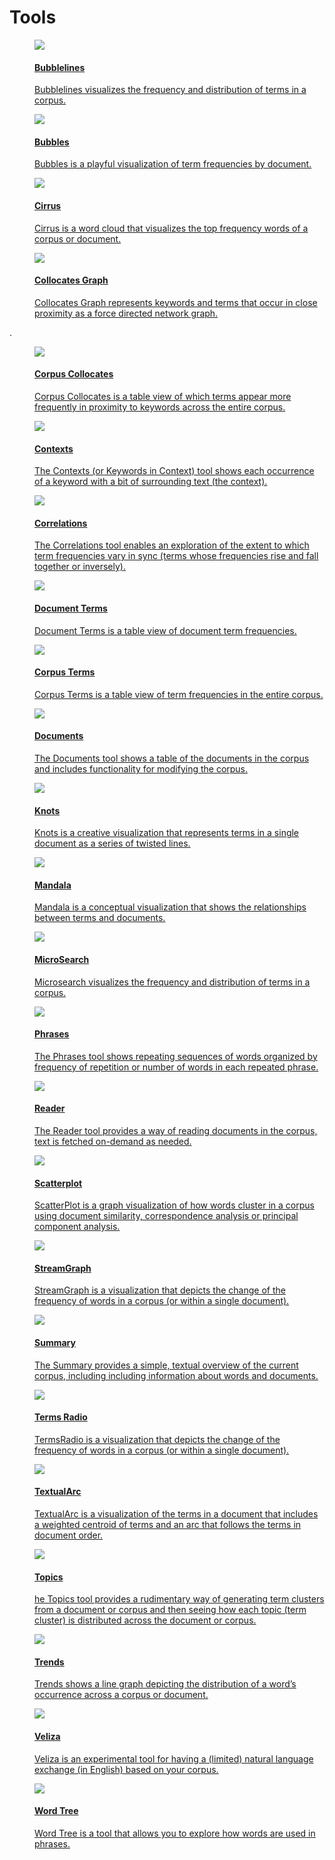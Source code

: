 # Tools

<div class="thumb-list">
	<a href="#!/guide/bubblelines"><dd>
		<div class="thumb">
			<img src="guides/bubblelines/icon.png" />
		</div>
		<div>
			<h4>Bubblelines</h4>
			<p>Bubblelines visualizes the frequency and distribution of terms in a corpus.</p>
		</div>
	</dd></a>
</div>

<div class="thumb-list">
	<a href="#!/guide/bubbles"><dd>
		<div class="thumb">
			<img src="guides/bubbles/icon.png" />
		</div>
		<div>
			<h4>Bubbles</h4>
			<p>Bubbles is a playful visualization of term frequencies by document.</p>
		</div>
	</dd></a>
</div>

<div class="thumb-list">
	<a href="#!/guide/cirrus"><dd>
		<div class="thumb">
			<img src="guides/cirrus/icon.png" />
		</div>
		<div>
			<h4>Cirrus</h4>
			<p>Cirrus is a word cloud that visualizes the top frequency words of a corpus or document.</p>
		</div>
	</dd></a>
</div>

<div class="thumb-list">
	<a href="#!/guide/collocatesgraph"><dd>
		<div class="thumb">
			<img src="guides/collocatesgraph/icon.png" />
		</div>
		<div>
			<h4>Collocates Graph</h4>
			<p>Collocates Graph represents keywords and terms that occur in close proximity as a force directed network graph.</p>
		</div>
	</dd></a>
</div>

.

<div class="thumb-list">
	<a href="#!/guide/corpuscollocates"><dd>
		<div class="thumb">
			<img src="guides/corpuscollocates/icon.png" />
		</div>
		<div>
			<h4>Corpus Collocates</h4>
			<p>Corpus Collocates is a table view of which terms appear more frequently in proximity to keywords across the entire corpus.</p>
		</div>
	</dd></a>
</div>

<div class="thumb-list">
	<a href="#!/guide/contexts"><dd>
		<div class="thumb">
			<img src="guides/contexts/icon.png" />
		</div>
		<div>
			<h4>Contexts</h4>
			<p>The Contexts (or Keywords in Context) tool shows each occurrence of a keyword with a bit of surrounding text (the context).</p>
		</div>
	</dd></a>
</div>

<div class="thumb-list">
	<a href="#!/guide/correlations"><dd>
		<div class="thumb">
			<img src="guides/correlations/icon.png" />
		</div>
		<div>
			<h4>Correlations</h4>
			<p>The Correlations tool enables an exploration of the extent to which term frequencies vary in sync (terms whose frequencies rise and fall together or inversely).</p>
		</div>
	</dd></a>
</div>

<div class="thumb-list">
	<a href="#!/guide/documentterms"><dd>
		<div class="thumb">
			<img src="guides/documentterms/icon.png" />
		</div>
		<div>
			<h4>Document Terms</h4>
			<p>Document Terms is a table view of document term frequencies.</p>
		</div>
	</dd></a>
</div>

<div class="thumb-list">
	<a href="#!/guide/corpusterms"><dd>
		<div class="thumb">
			<img src="guides/corpusterms/icon.png" />
		</div>
		<div>
			<h4>Corpus Terms</h4>
			<p>Corpus Terms is a table view of term frequencies in the entire corpus.</p>
		</div>
	</dd></a>
</div>


<div class="thumb-list">
	<a href="#!/guide/documents"><dd>
		<div class="thumb">
			<img src="guides/documents/icon.png" />
		</div>
		<div>
			<h4>Documents</h4>
			<p>The Documents tool shows a table of the documents in the corpus and includes functionality for modifying the corpus.</p>
		</div>
	</dd></a>
</div>

<div class="thumb-list">
	<a href="#!/guide/knots"><dd>
		<div class="thumb">
			<img src="guides/knots/icon.png" />
		</div>
		<div>
			<h4>Knots</h4>
			<p>Knots is a creative visualization that represents terms in a single document as a series of twisted lines.</p>
		</div>
	</dd></a>
</div>

<div class="thumb-list">
	<a href="#!/guide/mandala"><dd>
		<div class="thumb">
			<img src="guides/mandala/icon.png" />
		</div>
		<div>
			<h4>Mandala</h4>
			<p>Mandala is a conceptual visualization that shows the relationships between terms and documents.</p>
		</div>
	</dd></a>
</div>

<div class="thumb-list">
	<a href="#!/guide/microsearch"><dd>
		<div class="thumb">
			<img src="guides/microsearch/icon.png" />
		</div>
		<div>
			<h4>MicroSearch</h4>
			<p>Microsearch visualizes the frequency and distribution of terms in a corpus.</p>
		</div>
	</dd></a>
</div>

<div class="thumb-list">
	<a href="#!/guide/phrases"><dd>
		<div class="thumb">
			<img src="guides/phrases/icon.png" />
		</div>
		<div>
			<h4>Phrases</h4>
			<p>The Phrases tool shows repeating sequences of words organized by frequency of repetition or number of words in each repeated phrase.</p>
		</div>
	</dd></a>
</div>

<div class="thumb-list">
	<a href="#!/guide/reader"><dd>
		<div class="thumb">
			<img src="guides/reader/icon.png" />
		</div>
		<div>
			<h4>Reader</h4>
			<p>The Reader tool provides a way of reading documents in the corpus, text is fetched on-demand as needed.</p>
		</div>
	</dd></a>
</div>

<div class="thumb-list">
	<a href="#!/guide/scatterplot"><dd>
		<div class="thumb">
			<img src="guides/scatterplot/icon.png" />
		</div>
		<div>
			<h4>Scatterplot</h4>
			<p>ScatterPlot is a graph visualization of how words cluster in a corpus using document similarity, correspondence analysis or principal component analysis.</p>
		</div>
	</dd></a>
</div>

<div class="thumb-list">
	<a href="#!/guide/streamgraph"><dd>
		<div class="thumb">
			<img src="guides/streamgraph/icon.png" />
		</div>
		<div>
			<h4>StreamGraph</h4>
			<p>StreamGraph is a visualization that depicts the change of the frequency of words in a corpus (or within a single document).</p>
		</div>
	</dd></a>
</div>

<div class="thumb-list">
	<a href="#!/guide/summary"><dd>
		<div class="thumb">
			<img src="guides/summary/icon.png" />
		</div>
		<div>
			<h4>Summary</h4>
			<p>The Summary provides a simple, textual overview of the current corpus, including including information about words and documents.</p>
		</div>
	</dd></a>
</div>

<div class="thumb-list">
	<a href="#!/guide/termsradio"><dd>
		<div class="thumb">
			<img src="guides/termsradio/icon.png" />
		</div>
		<div>
			<h4>Terms Radio</h4>
			<p>TermsRadio is a visualization that depicts the change of the frequency of words in a corpus (or within a single document).</p>
		</div>
	</dd></a>
</div>

<div class="thumb-list">
	<a href="#!/guide/textualarc"><dd>
		<div class="thumb">
			<img src="guides/textualarc/icon.png" />
		</div>
		<div>
			<h4>TextualArc</h4>
			<p>TextualArc is a visualization of the terms in a document that includes a weighted centroid of terms and an arc that follows the terms in document order.</p>
		</div>
	</dd></a>
</div>

<div class="thumb-list">
	<a href="#!/guide/topics"><dd>
		<div class="thumb">
			<img src="guides/topics/icon.png" />
		</div>
		<div>
			<h4>Topics</h4>
			<p>he Topics tool provides a rudimentary way of generating term clusters from a document or corpus and then seeing how each topic (term cluster) is distributed across the document or corpus.</p>
		</div>
	</dd></a>
</div>

<div class="thumb-list">
	<a href="#!/guide/trends"><dd>
		<div class="thumb">
			<img src="guides/trends/icon.png" />
		</div>
		<div>
			<h4>Trends</h4>
			<p>Trends shows a line graph depicting the distribution of a word’s occurrence across a corpus or document.</p>
		</div>
	</dd></a>
</div>

<div class="thumb-list">
	<a href="#!/guide/veliza"><dd>
		<div class="thumb">
			<img src="guides/veliza/icon.png" />
		</div>
		<div>
			<h4>Veliza</h4>
			<p>Veliza is an experimental tool for having a (limited) natural language exchange (in English) based on your corpus.</p>
		</div>
	</dd></a>
</div>

<!--
<div class="thumb-list">
	<a href="#!/guide/via"><dd>
		<div class="thumb">
			<img src="guides/via/icon.png" />
		</div>
		<div>
			<h4>Via</h4>
			<p>Via is an experimental tool for exploring semantically related terms in English.</p>
		</div>
	</dd></a>
</div>
-->

<div class="thumb-list">
	<a href="#!/guide/wordtree"><dd>
		<div class="thumb">
			<img src="guides/wordtree/icon.png" />
		</div>
		<div>
			<h4>Word Tree</h4>
			<p>Word Tree is a tool that allows you to explore how words are used in phrases.</p>
		</div>
	</dd></a>
</div>
